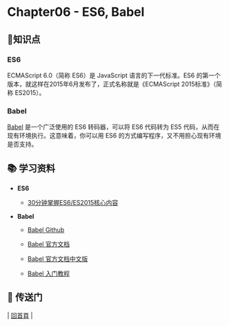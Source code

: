 # Chapter06 - ES6, Babel

## :memo:知识点

### ES6

ECMAScript 6.0（简称 ES6）是 JavaScript 语言的下一代标准。ES6 的第一个版本，就这样在2015年6月发布了，正式名称就是《ECMAScript 2015标准》（简称 ES2015）。

### Babel

[Babel](https://babeljs.io/) 是一个广泛使用的 ES6 转码器，可以将 ES6 代码转为 ES5 代码，从而在现有环境执行。这意味着，你可以用 ES6 的方式编写程序，又不用担心现有环境是否支持。

## :books: 学习资料

- **ES6**

  - [30分钟掌握ES6/ES2015核心内容](http://www.jianshu.com/p/ebfeb687eb70)

- **Babel**

  - [Babel Github](https://github.com/babel/babel)

  - [Babel 官方文档](http://babeljs.io/)

  - [Babel 官方文档中文版](http://babeljs.cn/)

  - [Babel 入门教程](http://www.ruanyifeng.com/blog/2016/01/babel.html)

## :door: 传送门

| [回首頁](https://github.com/atlantis1024/react-step-by-step/tree/master/docs) |
